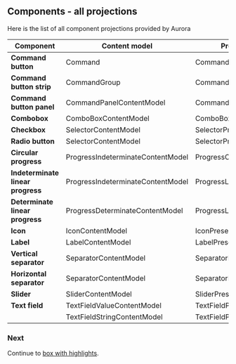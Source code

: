 ## Components - all projections

Here is the list of all component projections provided by Aurora

| Component | Content model | Presentation model | Projection |
| --- | --- | --- | --- |
| **Command button** | Command | CommandButtonPresentationModel | CommandButtonProjection |
| **Command button strip** | CommandGroup | CommandStripPresentationModel | CommandButtonStripProjection |
| **Command button panel** | CommandPanelContentModel | CommandPanelPresentationModel | CommandButtonPanelProjection |
| **Combobox** | ComboBoxContentModel | ComboBoxPresentationModel | ComboBoxProjection |
| **Checkbox** | SelectorContentModel | SelectorPresentationModel | CheckBoxProjection |
| **Radio button** | SelectorContentModel | SelectorPresentationModel | RadioButtonProjection |
| **Circular progress** | ProgressIndeterminateContentModel | ProgressCircularPresentationModel | CircularProgressProjection |
| **Indeterminate linear progress** | ProgressIndeterminateContentModel | ProgressLinearPresentationModel | IndeterminateLinearProgressProjection |
| **Determinate linear progress** | ProgressDeterminateContentModel | ProgressLinearPresentationModel | CircularProgressProjection |
| **Icon** | IconContentModel | IconPresentationModel | IconProjection |
| **Label** | LabelContentModel | LabelPresentationModel | LabelProjection |
| **Vertical separator** | SeparatorContentModel | SeparatorPresentationModel | VerticalSeparatorProjection |
| **Horizontal separator** | SeparatorContentModel | SeparatorPresentationModel | HorizontalSeparatorProjection |
| **Slider** | SliderContentModel | SliderPresentationModel | SliderProjection |
| **Text field** | TextFieldValueContentModel | TextFieldPresentationModel | TextFieldValueProjection |
| | TextFieldStringContentModel | TextFieldPresentationModel | TextFieldStringProjection |

### Next

Continue to [box with highlights](BoxWithHighlights.md).
